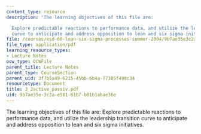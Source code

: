 ```yaml
---
content_type: resource
description: 'The learning objectives of this file are:

  Explore predictable reactions to performance data, and utilize the leadership transition
  curve to anticipate and address opposition to lean and six sigma initiatives.'
file: /courses/esd-60-lean-six-sigma-processes-summer-2004/9b7ae35e3c2ae58161b7b01b1abae36e_3_2active_passiv.pdf
file_type: application/pdf
learning_resource_types:
- Lecture Notes
ocw_type: OCWFile
parent_title: Lecture Notes
parent_type: CourseSection
parent_uid: 3f7b5a49-6215-45bb-6b4a-77385f498c34
resourcetype: Document
title: 3_2active_passiv.pdf
uid: 9b7ae35e-3c2a-e581-61b7-b01b1abae36e
---
```

The learning objectives of this file are:
Explore predictable reactions to performance data, and utilize the leadership transition curve to anticipate and address opposition to lean and six sigma initiatives.


